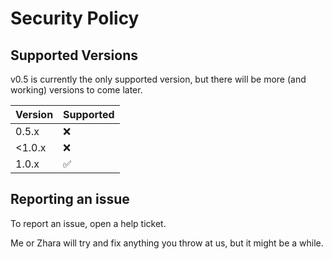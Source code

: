 # Security Policy

## Supported Versions

v0.5 is currently the only supported version, but there will be more (and working) versions to come later.

| Version | Supported          |
| ------- | ------------------ |
| 0.5.x   | :x:                |
| <1.0.x  | :x:                |
| 1.0.x   | :white_check_mark: |


## Reporting an issue

To report an issue, open a help ticket.

Me or Zhara will try and fix anything you throw at us, but it might be a while.
